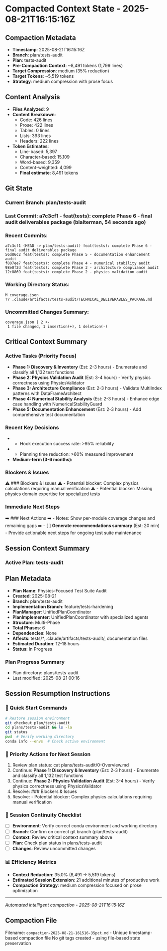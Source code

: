 # Compacted Context State - 2025-08-21T16:15:16Z

## Compaction Metadata
- **Timestamp**: 2025-08-21T16:15:16Z
- **Branch**: plan/tests-audit
- **Plan**: tests-audit
- **Pre-Compaction Context**: ~8,491 tokens (1,799 lines)
- **Target Compression**: medium (35% reduction)
- **Target Tokens**: ~5,519 tokens
- **Strategy**: medium compression with prose focus

## Content Analysis
- **Files Analyzed**: 9
- **Content Breakdown**: 
  - Code: 426 lines
  - Prose: 422 lines  
  - Tables: 0 lines
  - Lists: 393 lines
  - Headers: 222 lines
- **Token Estimates**:
  - Line-based: 5,397
  - Character-based: 15,109
  - Word-based: 9,359
  - Content-weighted: 4,099
  - **Final estimate**: 8,491 tokens

## Git State
### Current Branch: plan/tests-audit
### Last Commit: a7c3cf1 - feat(tests): complete Phase 6 - final audit deliverables package (blalterman, 54 seconds ago)

### Recent Commits:
```
a7c3cf1 (HEAD -> plan/tests-audit) feat(tests): complete Phase 6 - final audit deliverables package
56d86c2 feat(tests): complete Phase 5 - documentation enhancement audit
f807ee7 feat(tests): complete Phase 4 - numerical stability audit
98e0f2d feat(tests): complete Phase 3 - architecture compliance audit
12c8869 feat(tests): complete Phase 2 - physics validation audit
```

### Working Directory Status:
```
M coverage.json
?? .claude/artifacts/tests-audit/TECHNICAL_DELIVERABLES_PACKAGE.md
```

### Uncommitted Changes Summary:
```
coverage.json | 2 +-
 1 file changed, 1 insertion(+), 1 deletion(-)
```

## Critical Context Summary

### Active Tasks (Priority Focus)
- **Phase 1: Discovery & Inventory** (Est: 2-3 hours) - Enumerate and classify all 1,132 test functions
- **Phase 2: Physics Validation Audit** (Est: 3-4 hours) - Verify physics correctness using PhysicsValidator
- **Phase 3: Architecture Compliance** (Est: 2-3 hours) - Validate MultiIndex patterns with DataFrameArchitect
- **Phase 4: Numerical Stability Analysis** (Est: 2-3 hours) - Enhance edge case handling with NumericalStabilityGuard
- **Phase 5: Documentation Enhancement** (Est: 2-3 hours) - Add comprehensive test documentation

### Recent Key Decisions
- - Hook execution success rate: >95% reliability
- - Planning time reduction: >60% measured improvement
- **Medium-term (3-6 months):**

### Blockers & Issues
⚠️ ### Blockers & Issues
⚠️ - Potential blocker: Complex physics calculations requiring manual verification
⚠️ - Potential blocker: Missing physics domain expertise for specialized tests

### Immediate Next Steps
➡️ ### Next Actions
➡️ - Notes: Show per-module coverage changes and remaining gaps
➡️ - [ ] **Generate recommendations summary** (Est: 20 min) - Provide actionable next steps for ongoing test suite maintenance

## Session Context Summary

### Active Plan: tests-audit
## Plan Metadata
- **Plan Name**: Physics-Focused Test Suite Audit
- **Created**: 2025-08-21
- **Branch**: plan/tests-audit
- **Implementation Branch**: feature/tests-hardening
- **PlanManager**: UnifiedPlanCoordinator
- **PlanImplementer**: UnifiedPlanCoordinator with specialized agents
- **Structure**: Multi-Phase
- **Total Phases**: 6
- **Dependencies**: None
- **Affects**: tests/*, .claude/artifacts/tests-audit/, documentation files
- **Estimated Duration**: 12-18 hours
- **Status**: In Progress


### Plan Progress Summary
- Plan directory: plans/tests-audit
- Last modified: 2025-08-21 00:16

## Session Resumption Instructions

### 🚀 Quick Start Commands
```bash
# Restore session environment
git checkout plan/tests-audit
cd plans/tests-audit && ls -la
git status
pwd  # Verify working directory
conda info --envs  # Check active environment
```

### 🎯 Priority Actions for Next Session
1. Review plan status: cat plans/tests-audit/0-Overview.md
2. Continue: **Phase 1: Discovery & Inventory** (Est: 2-3 hours) - Enumerate and classify all 1,132 test functions
3. Continue: **Phase 2: Physics Validation Audit** (Est: 3-4 hours) - Verify physics correctness using PhysicsValidator
4. Resolve: ### Blockers & Issues
5. Resolve: - Potential blocker: Complex physics calculations requiring manual verification

### 🔄 Session Continuity Checklist
- [ ] **Environment**: Verify correct conda environment and working directory
- [ ] **Branch**: Confirm on correct git branch (plan/tests-audit)
- [ ] **Context**: Review critical context summary above
- [ ] **Plan**: Check plan status in plans/tests-audit
- [ ] **Changes**: Review uncommitted changes

### 📊 Efficiency Metrics
- **Context Reduction**: 35.0% (8,491 → 5,519 tokens)
- **Estimated Session Extension**: 21 additional minutes of productive work
- **Compaction Strategy**: medium compression focused on prose optimization

---
*Automated intelligent compaction - 2025-08-21T16:15:16Z*

## Compaction File
Filename: `compaction-2025-08-21-161516-35pct.md` - Unique timestamp-based compaction file
No git tags created - using file-based state preservation
